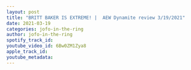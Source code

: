 ```yaml
---
layout: post
title: "BRITT BAKER IS EXTREME! |  AEW Dynamite review 3/19/2021"
date: 2021-03-19
categories: jofo-in-the-ring
author: jofo-in-the-ring
spotify_track_id: 
youtube_video_id: 6Bw0ZM1Zya8
apple_track_id: 
youtube_metadata: 
---
```

